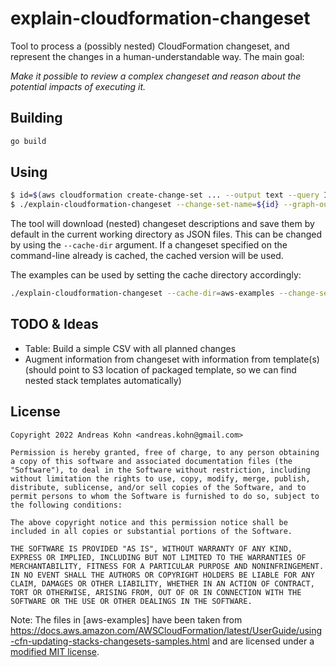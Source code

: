 # explain-cloudformation-changeset

Tool to process a (possibly nested) CloudFormation changeset, and represent the changes in a human-understandable way. The main goal: 

_Make it possible to review a complex changeset and reason about the potential impacts of executing it._

## Building

```sh
go build
```

## Using

```sh
$ id=$(aws cloudformation create-change-set ... --output text --query Id)
$ ./explain-cloudformation-changeset --change-set-name=${id} --graph-output=graph.svg
```

The tool will download (nested) changeset descriptions and save them by default in the current working directory as JSON files. This can be changed by using the `--cache-dir` argument. If a changeset specified on the command-line already is cached, the cached version will be used. 

The examples can be used by setting the cache directory accordingly:

```sh
./explain-cloudformation-changeset --cache-dir=aws-examples --change-set-name=--change-set-name=SampleChangeSet-direct
```

## TODO & Ideas

* Table: Build a simple CSV with all planned changes
* Augment information from changeset with information from template(s) (should point to S3 location of packaged template, so we can find nested stack templates automatically)

## License

```license
Copyright 2022 Andreas Kohn <andreas.kohn@gmail.com>

Permission is hereby granted, free of charge, to any person obtaining a copy of this software and associated documentation files (the "Software"), to deal in the Software without restriction, including without limitation the rights to use, copy, modify, merge, publish, distribute, sublicense, and/or sell copies of the Software, and to permit persons to whom the Software is furnished to do so, subject to the following conditions:

The above copyright notice and this permission notice shall be included in all copies or substantial portions of the Software.

THE SOFTWARE IS PROVIDED "AS IS", WITHOUT WARRANTY OF ANY KIND, EXPRESS OR IMPLIED, INCLUDING BUT NOT LIMITED TO THE WARRANTIES OF MERCHANTABILITY, FITNESS FOR A PARTICULAR PURPOSE AND NONINFRINGEMENT. IN NO EVENT SHALL THE AUTHORS OR COPYRIGHT HOLDERS BE LIABLE FOR ANY CLAIM, DAMAGES OR OTHER LIABILITY, WHETHER IN AN ACTION OF CONTRACT, TORT OR OTHERWISE, ARISING FROM, OUT OF OR IN CONNECTION WITH THE SOFTWARE OR THE USE OR OTHER DEALINGS IN THE SOFTWARE.
```

Note: The files in [aws-examples] have been taken from <https://docs.aws.amazon.com/AWSCloudFormation/latest/UserGuide/using-cfn-updating-stacks-changesets-samples.html> and are licensed under a [modified MIT license](https://github.com/awsdocs/aws-cloudformation-user-guide/blob/main/LICENSE-SAMPLECODE).